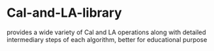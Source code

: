 # Cal-and-LA-library
provides a wide variety of Cal and LA operations along with detailed intermediary steps of each algorithm, better for educational purpose 
